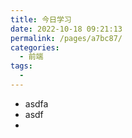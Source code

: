 ```yaml
---
title: 今日学习
date: 2022-10-18 09:21:13
permalink: /pages/a7bc87/
categories:
  - 前端
tags:
  -
---
```


* asdfa
* asdf
* 